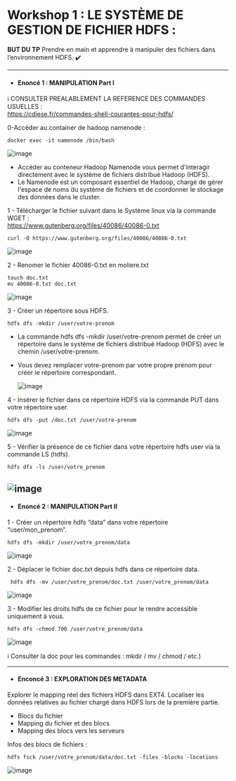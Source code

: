 # Workshop 1 : LE SYSTÈME DE GESTION DE FICHIER HDFS :

**BUT DU TP**
Prendre en main et apprendre à manipuler des fichiers dans l’environnement HDFS. :heavy_check_mark: 

---
- #### Enoncé 1 : MANIPULATION Part I

:information_source: CONSULTER PREALABLEMENT LA REFERENCE DES COMMANDES USUELLES :<br/>
https://cdiese.fr/commandes-shell-courantes-pour-hdfs/

0-Accéder au container de hadoop namenode :
```console
docker exec -it namenode /bin/bash
```
  ![image](https://github.com/zineb-kplr/Hadoop-Workshops/assets/123749462/22d43971-f5e4-41de-96a6-055036d8d01a)
- Accéder au conteneur Hadoop Namenode vous permet d'interagir directement avec le système de fichiers distribué Hadoop (HDFS).
- Le Namenode est un composant essentiel de Hadoop, chargé de gérer l'espace de noms du système de fichiers et de coordonner le stockage des données dans le cluster.

1 - Télécharger le fichier suivant dans le Système linux via la commande WGET :<br/>
https://www.gutenberg.org/files/40086/40086-0.txt
```console
curl -O https://www.gutenberg.org/files/40086/40086-0.txt
```

![image](https://github.com/zineb-kplr/Hadoop-Workshops/assets/123749462/2e249879-1045-467b-aee9-989957886cf2)

2 - Renomer le fichier 40086-0.txt en moliere.txt
```console
touch doc.txt
mv 40086-0.txt doc.txt
```

![image](https://github.com/zineb-kplr/Hadoop-Workshops/assets/123749462/84c8da2a-7577-4c25-ac37-7721e52cca73)

3 - Créer un répertoire sous HDFS.

```console
hdfs dfs -mkdir /user/votre-prenom
```
- La commande hdfs dfs -mkdir /user/votre-prenom permet de créer un répertoire dans le système de fichiers distribué Hadoop (HDFS) avec le chemin /user/votre-prenom.
- Vous devez remplacer votre-prenom par votre propre prénom pour créer le répertoire correspondant.

  ![image](https://github.com/zineb-kplr/Hadoop-Workshops/assets/123749462/d51cffbe-dab3-4e75-9213-afc6978bcf78)

4 - Insérer le fichier dans ce répertoire HDFS via la commande PUT dans votre répertoire user.

```console
hdfs dfs -put /doc.txt /user/votre-prenom
```
  ![image](https://github.com/zineb-kplr/Hadoop-Workshops/assets/123749462/aedadcdb-417b-45ef-a093-088a3c4075c4)


5 - Vérifier la présence de ce fichier dans votre répertoire hdfs user via la commande LS (hdfs).

```console
hdfs dfs -ls /user/votre_prenom
```
   ![image](https://github.com/zineb-kplr/Hadoop-Workshops/assets/123749462/919d9dd3-8a20-4891-8ec5-50d8df695e3b)
---
- #### Enoncé 2 : MANIPULATION Part II

1 - Créer un répertoire hdfs “data” dans votre répertoire “user/mon_prenom”.
```console
hdfs dfs -mkdir /user/votre_prenom/data
```
 ![image](https://github.com/zineb-kplr/Hadoop-Workshops/assets/123749462/55fa9a4b-f98f-499d-82bc-afd0270fbf0c)

 2 - Déplacer le fichier doc.txt depuis hdfs dans ce répertoire data.
```console
 hdfs dfs -mv /user/votre_prenom/doc.txt /user/votre_prenom/data
```
  ![image](https://github.com/zineb-kplr/Hadoop-Workshops/assets/123749462/f0effd6a-c0bd-4cc2-b068-270d96204814)


3 - Modifier les droits hdfs de ce fichier pour le rendre accessible uniquement à vous.
```console
hdfs dfs -chmod 700 /user/votre_prenom/data
 ```
  ![image](https://github.com/zineb-kplr/Hadoop-Workshops/assets/123749462/27c9e8d9-6db9-43f0-ab21-10b00a8e3c78)

:information_source: Consulter la doc pour les commandes :  mkdir / mv / chmod / etc.)

---
- #### Enconcé 3 : EXPLORATION DES METADATA
Explorer le mapping réel des fichiers HDFS dans EXT4.
Localiser les données relatives au fichier chargé dans HDFS lors de la première partie.
* Blocs du fichier
* Mapping du fichier et des blocs
* Mapping des blocs vers les serveurs

Infos des blocs de fichiers :
```console  
hdfs fsck /user/votre_prenom/data/doc.txt -files -blocks -locations 
```  
![image](https://github.com/zineb-kplr/Hadoop-Workshops/assets/123749462/c6baf732-622c-4900-8fc5-538ea56c7170)
